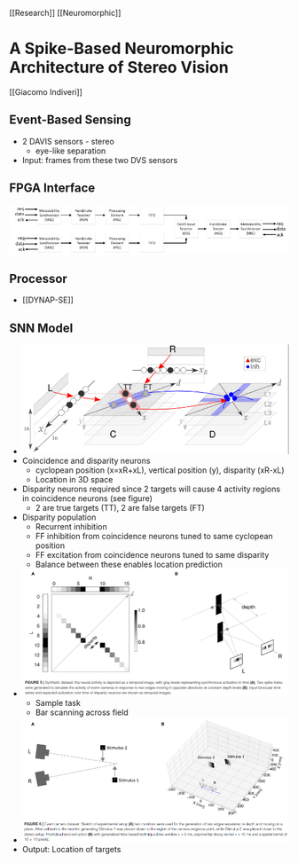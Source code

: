 [[Research]] [[Neuromorphic]]

# A Spike-Based Neuromorphic Architecture of Stereo Vision

[[Giacomo Indiveri]]

## Event-Based Sensing
- 2 DAVIS sensors - stereo
	- eye-like separation
- Input: frames from these two DVS sensors
## FPGA Interface
![Pasted image 20210623150750.png](Pasted%20image%2020210623150750.png)

##  Processor
- [[DYNAP-SE]]

## SNN Model
- ![Pasted image 20210623150830.png](Pasted%20image%2020210623150830.png)
-  Coincidence and disparity neurons
	-  cyclopean position (x=xR+xL), vertical position (y), disparity (xR-xL)
	-  Location in 3D space
-  Disparity neurons required since 2 targets will cause 4 activity regions in coincidence neurons (see figure)
	-  2 are true targets (TT), 2 are false targets (FT)
-  Disparity population
	-  Recurrent inhibition
	-  FF inhibition from coincidence neurons tuned to same cyclopean position
	-  FF excitation from coincidence neurons tuned to same disparity
	-  Balance between these enables location prediction
- ![Pasted image 20210623151729.png](Pasted%20image%2020210623151729.png)
	- Sample task
	- Bar scanning across field
- ![Pasted image 20210623152022.png](Pasted%20image%2020210623152022.png)
- Output: Location of targets
